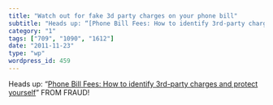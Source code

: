 ```yaml
---
title: "Watch out for fake 3d party charges on your phone bill"
subtitle: "Heads up: “[Phone Bill Fees: How to identify 3rd-party charges and protect yourself](http://abcnews...."
category: "1"
tags: ["709", "1090", "1612"]
date: "2011-11-23"
type: "wp"
wordpress_id: 459
---
```

Heads up: “[Phone Bill Fees: How to identify 3rd-party charges and protect yourself](http://abcnews.go.com/Business/FinancialSecurity/phone-bill-fees-identify-3rd-party-charges-protect/story?id=14065780#.TsfH7WBSUjM)” FROM FRAUD!